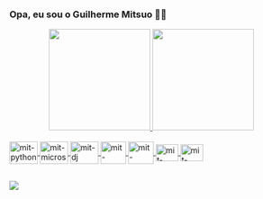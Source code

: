 ### Opa, eu sou o Guilherme Mitsuo 🐱‍👤



<div align="center">
  <a href="https://github.com/GuiMit400">
  <img height="180em" src="https://github-readme-stats.vercel.app/api?username=GuiMit400&show_icons=true&theme=dark&include_all_commits=true&count_private=true"/>
  <img height="180em" src="https://github-readme-stats.vercel.app/api/top-langs/?username=GuiMit400&layout=compact&langs_count=7&theme=dark"/>
</div>
<div style="display: inline_block"><br>
  <img align="center" alt="mit-python" height="40" width="50" src="https://cdn.jsdelivr.net/gh/devicons/devicon/icons/python/python-original.svg">
  <img align="center" alt="mit-microsoft" height="40" width="50" src="https://cdn.jsdelivr.net/gh/devicons/devicon/icons/microsoftsqlserver/microsoftsqlserver-plain-wordmark.svg">
  <img align="center" alt="mit-dj" height="40" width="50" src="https://cdn.jsdelivr.net/gh/devicons/devicon/icons/django/django-plain-wordmark.svg">
  <img align="center" alt="mit-pandas" height="40" width="45" img src="https://cdn.jsdelivr.net/gh/devicons/devicon/icons/pandas/pandas-original-wordmark.svg" />
  <img align="center" alt="mit-azure" height="40" width="45" img src="https://cdn.jsdelivr.net/gh/devicons/devicon/icons/azure/azure-original.svg" />
  <img align="center" alt="mit-tensorflow" height="30" width="40" img src="https://cdn.jsdelivr.net/gh/devicons/devicon/icons/tensorflow/tensorflow-original.svg" />
  <img align="center" alt="mit-tensorflow" height="30" width="40" img src="https://cdn.jsdelivr.net/gh/devicons/devicon/icons/opencv/opencv-original.svg"/>
  
</div>
  
  ##
  
  <div> 
  
  <a href = "mailto:tsukamotoguilherme@gmail.com"><img src="https://img.shields.io/badge/-Gmail-%23333?style=for-the-badge&logo=gmail&logoColor=white" target="_blank"></a>
